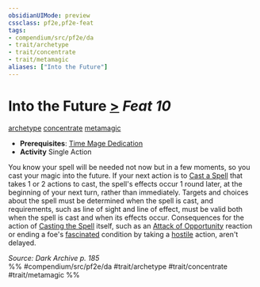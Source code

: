 ```yaml
---
obsidianUIMode: preview
cssclass: pf2e,pf2e-feat
tags:
- compendium/src/pf2e/da
- trait/archetype
- trait/concentrate
- trait/metamagic
aliases: ["Into the Future"]
---
```

# Into the Future  [>](../../Rules/core-rulebook/chapter-9-playing-the-game.md#Actions "Single Action") *Feat 10*  
[archetype](../../Rules/traits/archetype.md)  [concentrate](../../Rules/traits/concentrate.md)  [metamagic](../../Rules/traits/metamagic.md)  

- **Prerequisites**: [Time Mage Dedication](time-mage-dedication-da.md)
- **Activity** Single Action

You know your spell will be needed not now but in a few moments, so you cast your magic into the future. If your next action is to [Cast a Spell](../../Rules/actions/cast-a-spell.md) that takes 1 or 2 actions to cast, the spell's effects occur 1 round later, at the beginning of your next turn, rather than immediately. Targets and choices about the spell must be determined when the spell is cast, and requirements, such as line of sight and line of effect, must be valid both when the spell is cast and when its effects occur. Consequences for the action of [Casting the Spell](../../Rules/actions/cast-a-spell.md) itself, such as an [Attack of Opportunity](../../Rules/actions/attack-of-opportunity.md) reaction or ending a foe's [fascinated](../../Rules/conditions.md#Fascinated) condition by taking a [hostile](../../Rules/conditions.md#Hostile) action, aren't delayed.

*Source: Dark Archive p. 185*  
%% #compendium/src/pf2e/da #trait/archetype #trait/concentrate #trait/metamagic %%